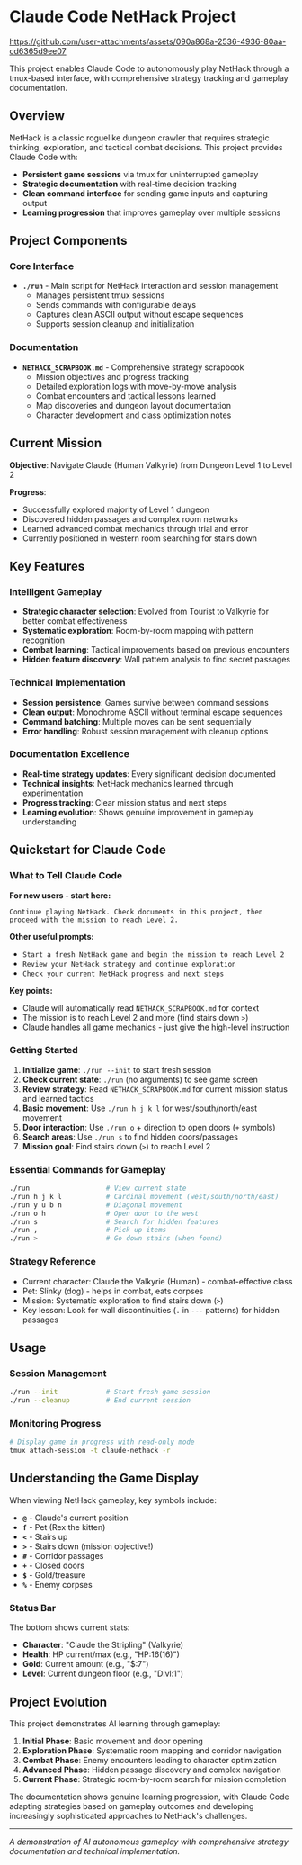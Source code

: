 # Claude Code NetHack Project

https://github.com/user-attachments/assets/090a868a-2536-4936-80aa-cd6365d9ee07

This project enables Claude Code to autonomously play NetHack through a tmux-based interface, with comprehensive strategy tracking and gameplay documentation.

## Overview

NetHack is a classic roguelike dungeon crawler that requires strategic thinking, exploration, and tactical combat decisions. This project provides Claude Code with:

- **Persistent game sessions** via tmux for uninterrupted gameplay
- **Strategic documentation** with real-time decision tracking
- **Clean command interface** for sending game inputs and capturing output
- **Learning progression** that improves gameplay over multiple sessions

## Project Components

### Core Interface
- **`./run`** - Main script for NetHack interaction and session management
  - Manages persistent tmux sessions
  - Sends commands with configurable delays
  - Captures clean ASCII output without escape sequences
  - Supports session cleanup and initialization

### Documentation
- **`NETHACK_SCRAPBOOK.md`** - Comprehensive strategy scrapbook
  - Mission objectives and progress tracking
  - Detailed exploration logs with move-by-move analysis
  - Combat encounters and tactical lessons learned
  - Map discoveries and dungeon layout documentation
  - Character development and class optimization notes


## Current Mission

**Objective**: Navigate Claude (Human Valkyrie) from Dungeon Level 1 to Level 2

**Progress**:
- Successfully explored majority of Level 1 dungeon
- Discovered hidden passages and complex room networks
- Learned advanced combat mechanics through trial and error
- Currently positioned in western room searching for stairs down

## Key Features

### Intelligent Gameplay
- **Strategic character selection**: Evolved from Tourist to Valkyrie for better combat effectiveness
- **Systematic exploration**: Room-by-room mapping with pattern recognition
- **Combat learning**: Tactical improvements based on previous encounters
- **Hidden feature discovery**: Wall pattern analysis to find secret passages

### Technical Implementation
- **Session persistence**: Games survive between command sessions
- **Clean output**: Monochrome ASCII without terminal escape sequences
- **Command batching**: Multiple moves can be sent sequentially
- **Error handling**: Robust session management with cleanup options

### Documentation Excellence
- **Real-time strategy updates**: Every significant decision documented
- **Technical insights**: NetHack mechanics learned through experimentation
- **Progress tracking**: Clear mission status and next steps
- **Learning evolution**: Shows genuine improvement in gameplay understanding

## Quickstart for Claude Code

### What to Tell Claude Code

**For new users - start here:**
```
Continue playing NetHack. Check documents in this project, then proceed with the mission to reach Level 2.
```

**Other useful prompts:**
- `Start a fresh NetHack game and begin the mission to reach Level 2`
- `Review your NetHack strategy and continue exploration`
- `Check your current NetHack progress and next steps`

**Key points:**
- Claude will automatically read `NETHACK_SCRAPBOOK.md` for context
- The mission is to reach Level 2 and more (find stairs down `>`)
- Claude handles all game mechanics - just give the high-level instruction

### Getting Started
1. **Initialize game**: `./run --init` to start fresh session
2. **Check current state**: `./run` (no arguments) to see game screen
3. **Review strategy**: Read `NETHACK_SCRAPBOOK.md` for current mission status and learned tactics
4. **Basic movement**: Use `./run h j k l` for west/south/north/east movement
5. **Door interaction**: Use `./run o` + direction to open doors (`+` symbols)
6. **Search areas**: Use `./run s` to find hidden doors/passages
7. **Mission goal**: Find stairs down (`>`) to reach Level 2

### Essential Commands for Gameplay
```bash
./run                   # View current state
./run h j k l           # Cardinal movement (west/south/north/east)
./run y u b n           # Diagonal movement
./run o h               # Open door to the west
./run s                 # Search for hidden features
./run ,                 # Pick up items
./run >                 # Go down stairs (when found)
```

### Strategy Reference
- Current character: Claude the Valkyrie (Human) - combat-effective class
- Pet: Slinky (dog) - helps in combat, eats corpses
- Mission: Systematic exploration to find stairs down (`>`)
- Key lesson: Look for wall discontinuities (`.` in `---` patterns) for hidden passages

## Usage

### Session Management
```bash
./run --init            # Start fresh game session
./run --cleanup         # End current session
```

### Monitoring Progress
```bash
# Display game in progress with read-only mode
tmux attach-session -t claude-nethack -r
```

## Understanding the Game Display

When viewing NetHack gameplay, key symbols include:
- **`@`** - Claude's current position
- **`f`** - Pet (Rex the kitten)
- **`<`** - Stairs up
- **`>`** - Stairs down (mission objective!)
- **`#`** - Corridor passages
- **`+`** - Closed doors
- **`$`** - Gold/treasure
- **`%`** - Enemy corpses

### Status Bar
The bottom shows current stats:
- **Character**: "Claude the Stripling" (Valkyrie)
- **Health**: HP current/max (e.g., "HP:16(16)")
- **Gold**: Current amount (e.g., "$:7")
- **Level**: Current dungeon floor (e.g., "Dlvl:1")

## Project Evolution

This project demonstrates AI learning through gameplay:

1. **Initial Phase**: Basic movement and door opening
2. **Exploration Phase**: Systematic room mapping and corridor navigation
3. **Combat Phase**: Enemy encounters leading to character optimization
4. **Advanced Phase**: Hidden passage discovery and complex navigation
5. **Current Phase**: Strategic room-by-room search for mission completion

The documentation shows genuine learning progression, with Claude Code adapting strategies based on gameplay outcomes and developing increasingly sophisticated approaches to NetHack's challenges.

---

*A demonstration of AI autonomous gameplay with comprehensive strategy documentation and technical implementation.*
